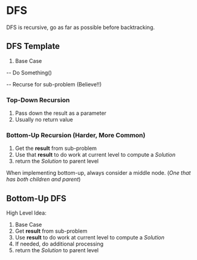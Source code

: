 # DFS

DFS is recursive, go as far as possible before backtracking.

## DFS Template

1. Base Case

-- Do Something()

-- Recurse for sub-problem (Believe!!)

### Top-Down Recursion

1. Pass down the result as a parameter <br>
2. Usually no return value <br>

### Bottom-Up Recursion (Harder, More Common)

1. Get the **result** from sub-problem <br>
2. Use that **result** to do work at current level to compute a *Solution* <br>
3. return the *Solution* to parent level

When implementing bottom-up, always consider a middle node. (*One that has both children and parent*)

## Bottom-Up DFS

High Level Idea: <br>
1. Base Case <br>
2. Get **result** from sub-problem <br>
3. Use **result** to do work at current level to compute a *Solution* <br>
4. If needed, do additional processing <br>
5. return the *Solution* to parent level

